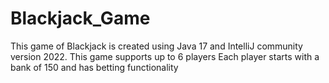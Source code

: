 # Blackjack_Game
This game of Blackjack is created using Java 17 and IntelliJ community version 2022.
This game supports up to 6 players
Each player starts with a bank of 150 and has betting functionality
